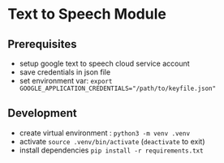 # Text to Speech Module

## Prerequisites

* setup google text to speech cloud service account
* save credentials in json file
* set environment var: `export GOOGLE_APPLICATION_CREDENTIALS="/path/to/keyfile.json"`

## Development

* create virtual environment : `python3 -m venv .venv`
* activate `source .venv/bin/activate` (`deactivate` to exit)
* install dependencies `pip install -r requirements.txt`